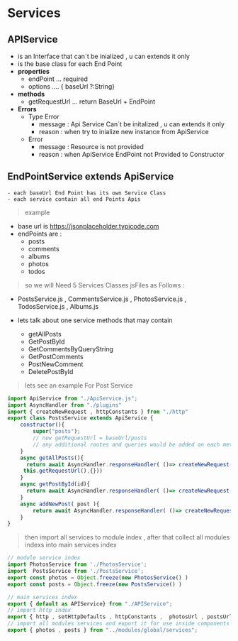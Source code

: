 # Services

## APIService

- is an Interface that can`t be inialized , u can extends it only
- is the base class for each End Point
- **properties**
  - endPoint ... required
  - options .... { baseUrl ?:String}
- **methods**
  - getRequestUrl ... return BaseUrl + EndPoint
- **Errors**
  - Type Error
    - message : Api Service Can`t be initalized , u can extends it only
    - reason : when try to inialize new instance from ApiService
  - Error
    - message : Resource is not provided
    - reason : when ApiService EndPoint not Provided to Constructor

## EndPointService extends ApiService

    - each baseUrl End Point has its own Service Class 
    - each service contain all end Points Apis
> example

- base url is <https://jsonplaceholder.typicode.com>
- endPoints are :
  - posts
  - comments
  - albums
  - photos
  - todos
> so we will Need 5 Services Classes jsFiles as Follows :
- PostsService.js , CommentsService.js , PhotosService.js , TodosService.js , Albums.js

- lets talk about one service methods that  may contain
  - getAllPosts
  - GetPostById
  - GetCommentsByQueryString
  - GetPostComments
  - PostNewComment
  - DeletePostById

> lets see an example For Post Service

```javascript
import ApiService from "./ApiService.js";
import AsyncHandler from "./plugins"
import { createNewRequest , httpConstants } from "./http"
export class PostsService extends ApiService {
    constructor(){
        super("posts");
        // now getRequestUrl = baseUrl/posts
        // any additional routes and queries would be added on each method seperatly
    }
    async getAllPosts(){
      return await AsyncHandler.responseHandler( ()=> createNewRequest(httpConstants.HttpTypes.GET , 
     this.getRequestUrl(),{}))  
    }
    async getPostById(id){
      return await AsyncHandler.responseHandler( ()=> createNewRequest(httpConstants.HttpTypes.Get ) , this.getRequestUrl() +`/${id}`)
    }
    async addNewPost( post ){
        return await AsyncHandler.responseHandler( ()=> createNewRequest(httpConstants.HttpTypes.Post ) , this.getRequestUrl() , post )
    }
}
```
> then import all services to module index , after that collect all modules indexs into main services index

```js
// module service index
import PhotosService from './PhotosService';
import  PostsService from './PostsService';
export const photos = Object.freeze(new PhotosService() )
export const posts = Object.freeze(new PostsService() )
```
```js
// main services index
export { default as APIService} from "./APIService";
// import http index
export { http , setHttpDefaults , httpConstants ,  photosUrl , postsUrl, createNewRequest  } from "./http";
// import all modules services and export it for use inside components
export { photos , posts } from "../modules/global/services";
```
